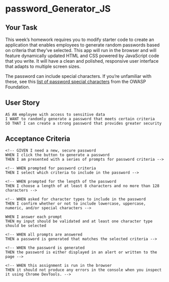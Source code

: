 # password_Generator_JS

## Your Task

This week’s homework requires you to modify starter code to create an application that enables employees to generate random passwords based on criteria that they’ve selected. This app will run in the browser and will feature dynamically updated HTML and CSS powered by JavaScript code that you write. It will have a clean and polished, responsive user interface that adapts to multiple screen sizes.

The password can include special characters. If you’re unfamiliar with these, see this [list of password special characters](https://www.owasp.org/index.php/Password_special_characters) from the OWASP Foundation.

## User Story

```
AS AN employee with access to sensitive data
I WANT to randomly generate a password that meets certain criteria
SO THAT I can create a strong password that provides greater security
```

## Acceptance Criteria

```
<!-- GIVEN I need a new, secure password
WHEN I click the button to generate a password
THEN I am presented with a series of prompts for password criteria -->

<!-- WHEN prompted for password criteria
THEN I select which criteria to include in the password -->

<!-- WHEN prompted for the length of the password
THEN I choose a length of at least 8 characters and no more than 128 characters -->

<!-- WHEN asked for character types to include in the password
THEN I confirm whether or not to include lowercase, uppercase, numeric, and/or special characters -->

WHEN I answer each prompt
THEN my input should be validated and at least one character type should be selected

<!-- WHEN all prompts are answered
THEN a password is generated that matches the selected criteria -->

<!-- WHEN the password is generated
THEN the password is either displayed in an alert or written to the page -->

<!-- WHEN this assignment is run in the browser
THEN it should not produce any errors in the console when you inspect it using Chrome DevTools. -->


```